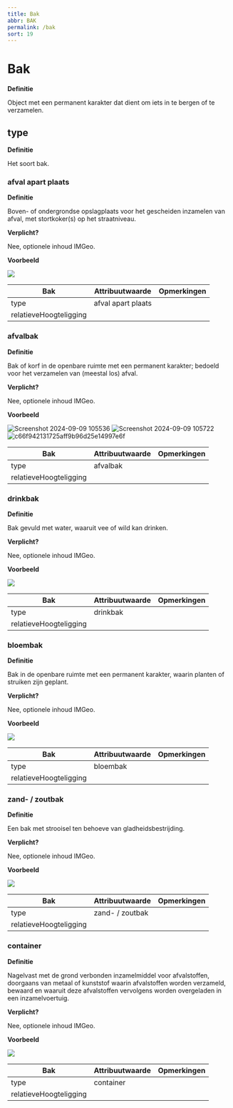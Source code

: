 ```yaml
---
title: Bak
abbr: BAK
permalink: /bak
sort: 19
---
```


Bak
===

**Definitie**

Object met een permanent karakter dat dient om iets in te bergen of te
verzamelen.

type
----

**Definitie**

Het soort bak.

### afval apart plaats

**Definitie**

Boven- of ondergrondse opslagplaats voor het gescheiden inzamelen van afval, met
stortkoker(s) op het straatniveau.

**Verplicht?**

Nee, optionele inhoud IMGeo.

**Voorbeeld**

![](media/510a6c4437553d8b590659be208a1a1d.jpg)

| **Bak**                | **Attribuutwaarde** | **Opmerkingen** |
|------------------------|---------------------|-----------------|
| type                   | afval apart plaats  |                 |
| relatieveHoogteligging |                     |                 |

### afvalbak

**Definitie**

Bak of korf in de openbare ruimte met een permanent karakter; bedoeld voor het
verzamelen van (meestal los) afval.

**Verplicht?**

Nee, optionele inhoud IMGeo.

**Voorbeeld**


![Screenshot 2024-09-09 105536](https://github.com/user-attachments/assets/f2e0a9a1-b889-4282-9c06-b5c77209168b)
![Screenshot 2024-09-09 105722](https://github.com/user-attachments/assets/e9bd3142-655d-427b-9b5a-98ba16d4c835)
![c66f942131725aff9b96d25e14997e6f](https://github.com/user-attachments/assets/ace93e12-313a-4870-9819-818d3eacf7d5)



| **Bak**                | **Attribuutwaarde** | **Opmerkingen** |
|------------------------|---------------------|-----------------|
| type                   | afvalbak            |                 |
| relatieveHoogteligging |                     |                 |

### drinkbak

**Definitie**

Bak gevuld met water, waaruit vee of wild kan drinken.

**Verplicht?**

Nee, optionele inhoud IMGeo.

**Voorbeeld**

![](media/11666146ade21fc80c3c9bf3f4108c5e.jpg)

| **Bak**                | **Attribuutwaarde** | **Opmerkingen** |
|------------------------|---------------------|-----------------|
| type                   | drinkbak            |                 |
| relatieveHoogteligging |                     |                 |

### bloembak

**Definitie**

Bak in de openbare ruimte met een permanent karakter, waarin planten of struiken
zijn geplant.

**Verplicht?**

Nee, optionele inhoud IMGeo.

**Voorbeeld**

![](media/2045b4f2dba4c8cc1460a1dca230458c.jpg)

| **Bak**                | **Attribuutwaarde** | **Opmerkingen** |
|------------------------|---------------------|-----------------|
| type                   | bloembak            |                 |
| relatieveHoogteligging |                     |                 |

### zand- / zoutbak

**Definitie**

Een bak met strooisel ten behoeve van gladheidsbestrijding.

**Verplicht?**

Nee, optionele inhoud IMGeo.

**Voorbeeld**

![](media/18ab900fc2f45eaf368b69e06d48be17.jpg)

| **Bak**                | **Attribuutwaarde** | **Opmerkingen** |
|------------------------|---------------------|-----------------|
| type                   | zand- / zoutbak     |                 |
| relatieveHoogteligging |                     |                 |

### container

**Definitie**

Nagelvast met de grond verbonden inzamelmiddel voor afvalstoffen, doorgaans van
metaal of kunststof waarin afvalstoffen worden verzameld, bewaard en waaruit
deze afvalstoffen vervolgens worden overgeladen in een inzamelvoertuig.

**Verplicht?**

Nee, optionele inhoud IMGeo.

**Voorbeeld**

![](media/b1d969aceb0a2b87ca89404334d00534.jpg)

| **Bak**                | **Attribuutwaarde** | **Opmerkingen** |
|------------------------|---------------------|-----------------|
| type                   | container           |                 |
| relatieveHoogteligging |                     |                 |
